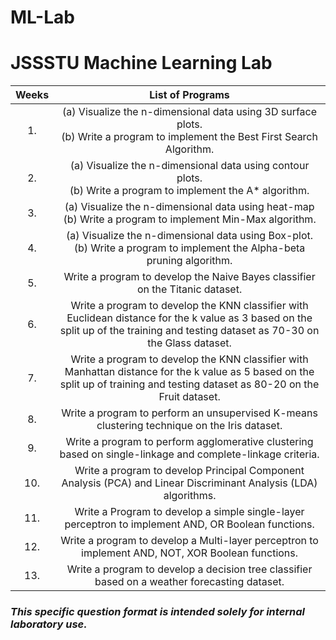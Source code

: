 # ML-Lab
# JSSSTU Machine Learning Lab
|**Weeks**|**List of Programs**|
| :-: | :-: |
|1.| (a) Visualize the n-dimensional data using 3D surface plots.<br>(b) Write a program to implement the Best First Search Algorithm.|
|2.| (a) Visualize the n-dimensional data using contour plots.<br>(b) Write a program to implement the A* algorithm.|
|3.| (a) Visualize the n-dimensional data using heat-map<br>(b) Write a program to implement Min-Max algorithm.|
|4.| (a) Visualize the n-dimensional data using Box-plot.<br>(b) Write a program to implement the Alpha-beta pruning algorithm.|
|5.| Write a program to develop the Naive Bayes classifier on the Titanic dataset.|
|6.| Write a program to develop the KNN classifier with Euclidean distance for the k value as 3 based on the split up of the training and testing dataset as 70-30 on the Glass dataset.|
|7.| Write a program to develop the KNN classifier with Manhattan distance for the k value as 5 based on the split up of training and testing dataset as 80-20 on the Fruit dataset.|
|8.| Write a program to perform an unsupervised K-means clustering technique on the Iris dataset.|
|9.| Write a program to perform agglomerative clustering based on single-linkage and complete-linkage criteria.|
|10.| Write a program to develop Principal Component Analysis (PCA) and Linear Discriminant Analysis (LDA) algorithms.|
|11.| Write a Program to develop a simple single-layer perceptron to implement AND, OR Boolean functions.|
|12.|Write a program to develop a Multi-layer perceptron to implement AND, NOT, XOR Boolean functions.|
|13.|Write a program to develop a decision tree classifier based on a weather forecasting dataset.|
### *This specific question format is intended solely for internal laboratory use.*
